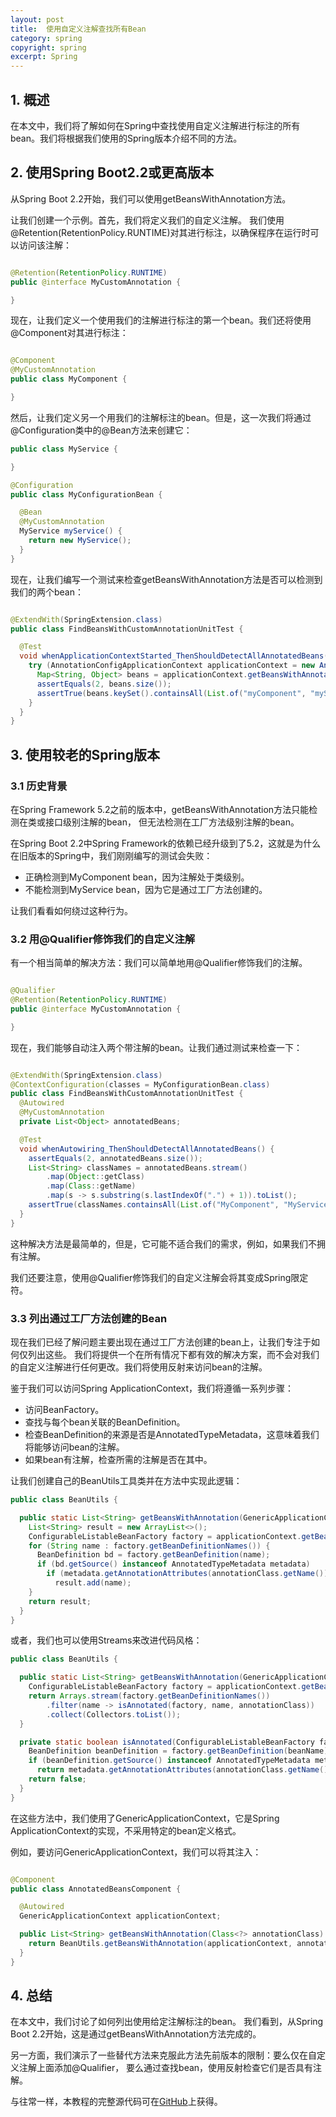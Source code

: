 ```yaml
---
layout: post
title:  使用自定义注解查找所有Bean
category: spring
copyright: spring
excerpt: Spring
---
```


## 1. 概述

在本文中，我们将了解如何在Spring中查找使用自定义注解进行标注的所有bean。我们将根据我们使用的Spring版本介绍不同的方法。

## 2. 使用Spring Boot2.2或更高版本

从Spring Boot 2.2开始，我们可以使用getBeansWithAnnotation方法。

让我们创建一个示例。首先，我们将定义我们的自定义注解。
我们使用@Retention(RetentionPolicy.RUNTIME)对其进行标注，以确保程序在运行时可以访问该注解：

```java

@Retention(RetentionPolicy.RUNTIME)
public @interface MyCustomAnnotation {

}
```

现在，让我们定义一个使用我们的注解进行标注的第一个bean。我们还将使用@Component对其进行标注：

```java

@Component
@MyCustomAnnotation
public class MyComponent {

}
```

然后，让我们定义另一个用我们的注解标注的bean。但是，这一次我们将通过@Configuration类中的@Bean方法来创建它：

```java
public class MyService {

}

@Configuration
public class MyConfigurationBean {

  @Bean
  @MyCustomAnnotation
  MyService myService() {
    return new MyService();
  }
}
```

现在，让我们编写一个测试来检查getBeansWithAnnotation方法是否可以检测到我们的两个bean：

```java

@ExtendWith(SpringExtension.class)
public class FindBeansWithCustomAnnotationUnitTest {

  @Test
  void whenApplicationContextStarted_ThenShouldDetectAllAnnotatedBeans() {
    try (AnnotationConfigApplicationContext applicationContext = new AnnotationConfigApplicationContext(MyComponent.class, MyConfigurationBean.class)) {
      Map<String, Object> beans = applicationContext.getBeansWithAnnotation(MyCustomAnnotation.class);
      assertEquals(2, beans.size());
      assertTrue(beans.keySet().containsAll(List.of("myComponent", "myService")));
    }
  }
}
```

## 3. 使用较老的Spring版本

### 3.1 历史背景

在Spring Framework 5.2之前的版本中，getBeansWithAnnotation方法只能检测在类或接口级别注解的bean，
但无法检测在工厂方法级别注解的bean。

在Spring Boot 2.2中Spring Framework的依赖已经升级到了5.2，这就是为什么在旧版本的Spring中，我们刚刚编写的测试会失败：

+ 正确检测到MyComponent bean，因为注解处于类级别。
+ 不能检测到MyService bean，因为它是通过工厂方法创建的。

让我们看看如何绕过这种行为。

### 3.2 用@Qualifier修饰我们的自定义注解

有一个相当简单的解决方法：我们可以简单地用@Qualifier修饰我们的注解。

```java

@Qualifier
@Retention(RetentionPolicy.RUNTIME)
public @interface MyCustomAnnotation {

}
```

现在，我们能够自动注入两个带注解的bean。让我们通过测试来检查一下：

```java

@ExtendWith(SpringExtension.class)
@ContextConfiguration(classes = MyConfigurationBean.class)
public class FindBeansWithCustomAnnotationUnitTest {
  @Autowired
  @MyCustomAnnotation
  private List<Object> annotatedBeans;

  @Test
  void whenAutowiring_ThenShouldDetectAllAnnotatedBeans() {
    assertEquals(2, annotatedBeans.size());
    List<String> classNames = annotatedBeans.stream()
        .map(Object::getClass)
        .map(Class::getName)
        .map(s -> s.substring(s.lastIndexOf(".") + 1)).toList();
    assertTrue(classNames.containsAll(List.of("MyComponent", "MyService")));
  }
}
```

这种解决方法是最简单的，但是，它可能不适合我们的需求，例如，如果我们不拥有注解。

我们还要注意，使用@Qualifier修饰我们的自定义注解会将其变成Spring限定符。

### 3.3 列出通过工厂方法创建的Bean

现在我们已经了解问题主要出现在通过工厂方法创建的bean上，让我们专注于如何仅列出这些。
我们将提供一个在所有情况下都有效的解决方案，而不会对我们的自定义注解进行任何更改。我们将使用反射来访问bean的注解。

鉴于我们可以访问Spring ApplicationContext，我们将遵循一系列步骤：

+ 访问BeanFactory。
+ 查找与每个bean关联的BeanDefinition。
+ 检查BeanDefinition的来源是否是AnnotatedTypeMetadata，这意味着我们将能够访问bean的注解。
+ 如果bean有注解，检查所需的注解是否在其中。

让我们创建自己的BeanUtils工具类并在方法中实现此逻辑：

```java
public class BeanUtils {

  public static List<String> getBeansWithAnnotation(GenericApplicationContext applicationContext, Class<?> annotationClass) {
    List<String> result = new ArrayList<>();
    ConfigurableListableBeanFactory factory = applicationContext.getBeanFactory();
    for (String name : factory.getBeanDefinitionNames()) {
      BeanDefinition bd = factory.getBeanDefinition(name);
      if (bd.getSource() instanceof AnnotatedTypeMetadata metadata)
        if (metadata.getAnnotationAttributes(annotationClass.getName()) != null)
          result.add(name);
    }
    return result;
  }
}
```

或者，我们也可以使用Streams来改进代码风格：

```java
public class BeanUtils {

  public static List<String> getBeansWithAnnotation(GenericApplicationContext applicationContext, Class<?> annotationClass) {
    ConfigurableListableBeanFactory factory = applicationContext.getBeanFactory();
    return Arrays.stream(factory.getBeanDefinitionNames())
        .filter(name -> isAnnotated(factory, name, annotationClass))
        .collect(Collectors.toList());
  }

  private static boolean isAnnotated(ConfigurableListableBeanFactory factory, String beanName, Class<?> annotationClass) {
    BeanDefinition beanDefinition = factory.getBeanDefinition(beanName);
    if (beanDefinition.getSource() instanceof AnnotatedTypeMetadata metadata)
      return metadata.getAnnotationAttributes(annotationClass.getName()) != null;
    return false;
  }
}
```

在这些方法中，我们使用了GenericApplicationContext，它是Spring ApplicationContext的实现，不采用特定的bean定义格式。

例如，要访问GenericApplicationContext，我们可以将其注入：

```java

@Component
public class AnnotatedBeansComponent {

  @Autowired
  GenericApplicationContext applicationContext;

  public List<String> getBeansWithAnnotation(Class<?> annotationClass) {
    return BeanUtils.getBeansWithAnnotation(applicationContext, annotationClass);
  }
}
```

## 4. 总结

在本文中，我们讨论了如何列出使用给定注解标注的bean。
我们看到，从Spring Boot 2.2开始，这是通过getBeansWithAnnotation方法完成的。

另一方面，我们演示了一些替代方法来克服此方法先前版本的限制：要么仅在自定义注解上面添加@Qualifier，
要么通过查找bean，使用反射检查它们是否具有注解。

与往常一样，本教程的完整源代码可在[GitHub](https://github.com/tuyucheng7/taketoday-tutorial4j/tree/master/spring-modules/spring-di-3)上获得。